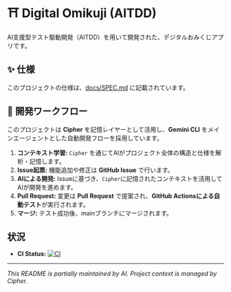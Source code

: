 # ⛩️ Digital Omikuji (AITDD)

AI支援型テスト駆動開発（AITDD）を用いて開発された、デジタルおみくじアプリです。

## ✨ 仕様
このプロジェクトの仕様は、[docs/SPEC.md](docs/SPEC.md) に記載されています。

## 🤖 開発ワークフロー
このプロジェクトは **Cipher** を記憶レイヤーとして活用し、**Gemini CLI** をメインエージェントとした自動開発フローを採用しています。

1.  **コンテキスト学習:** `Cipher` を通じてAIがプロジェクト全体の構造と仕様を解析・記憶します。
2.  **Issue起票:** 機能追加や修正は **GitHub Issue** で行います。
3.  **AIによる開発:** Issueに基づき、`Cipher`に記憶されたコンテキストを活用してAIが開発を進めます。
4.  **Pull Request:** 変更は **Pull Request** で提案され、**GitHub Actionsによる自動テスト**が実行されます。
5.  **マージ:** テスト成功後、mainブランチにマージされます。

## 状況
- **CI Status:** [![CI](https://github.com/s977043/digital-omikuji-aitdd/actions/workflows/ci.yml/badge.svg)](https://github.com/s977043/digital-omikuji-aitdd/actions/workflows/ci.yml)

---
*This README is partially maintained by AI. Project context is managed by Cipher.*
